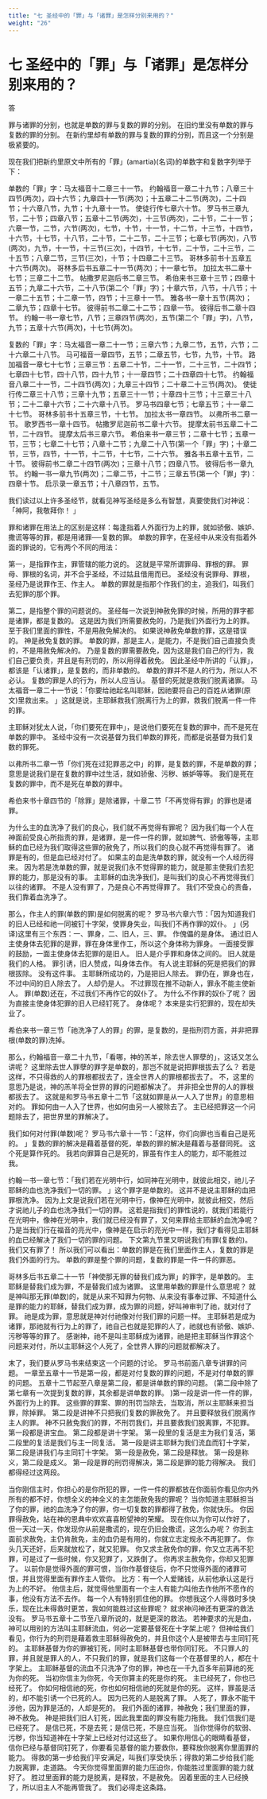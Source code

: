 ```yaml
---
title: "七 圣经中的「罪」与「诸罪」是怎样分别来用的？"
weight: "26"
---
```


# 七 圣经中的「罪」与「诸罪」是怎样分别来用的？


答

罪与诸罪的分别，也就是单数的罪与复数的罪的分别。
在旧约里没有单数的罪与复数的罪的分别。
在新约里却有单数的罪与复数的罪的分别，而且这一个分别是极紧要的。

现在我们把新约里原文中所有的「罪」(amartia)(名词)的单数字和复数字列举于下：

单数的「罪」字：马太福音十二章三十一节。
约翰福音一章二十九节；八章三十四节(两次)，四十六节；九章四十一节(两次)；十五章二十二节(两次)，二十四节；十六章八节，九节；十九章十一节。
使徒行传七章六十节。
罗马书三章九节，二十节；四章八节；五章十二节(两次)，十三节(两次)，二十节，二十一节；六章一节，二节，六节(两次)，七节，十节，十一节，十二节，十三节，十四节，十六节，十七节，十八节，二十节，二十二节，二十三节；七章七节(两次)，八节(两次)，九节，十一节，十三节(三次)，十四节，十七节，二十节，二十三节，二十五节；八章二节，三节(三次)，十节；十四章二十三节。
哥林多前书十五章五十六节(两次)。
哥林多后书五章二十一节(两次)；十一章七节。
加拉太书二章十七节；三章二十二节。
帖撒罗尼迦后书二章三节。
希伯来书三章十三节；四章十五节；九章二十六节，二十八节(第二个「罪」字)；十章六节，八节，十八节；十一章二十五节；十二章一节，四节；十三章十一节。
雅各书一章十五节(两次)；二章九节；四章十七节。
彼得前书二章二十二节；四章一节。
彼得后书二章十四节。
约翰一书一章七节，八节；三章四节(两次)，五节(第二个「罪」字)，八节，九节；五章十六节(两次)，十七节(两次)。

复数的「罪」字：马太福音一章二十一节；三章六节；九章二节，五节，六节；二十六章二十八节。
马可福音一章四节，五节；二章五节，七节，九节，十节。
路加福音一章七十七节；三章三节：五章二十节，二十一节，二十三节，二十四节；七章四十七节，四十八节，四十九节；十一章四节；二十四章四十七节。
约翰福音八章二十一节，二十四节(两次)；九章三十四节；二十章二十三节(两次)。
使徒行传二章三十八节；三章十九节；五章三十一节；十章四十三节；十三章三十八节；二十二章十六节；二十六章十八节。
罗马书四章七节；七章五节；十一章二十七节。
哥林多前书十五章三节，十七节。
加拉太书一章四节。
以弗所书二章一节。
歌罗西书一章十四节。
帖撒罗尼迦前书二章十六节。
提摩太前书五章二十二节，二十四节。
提摩太后书三章六节。
希伯来书一章三节；二章十七节；五章一节，三节；七章二十七节；八章十二节；九章二十八节(第一个「罪」字)；十章二节，三节，四节，十一节，十二节，十七节，二十六节。
雅各书五章十五节，二十节。
彼得前书二章二十四节(两次)；三章十八节；四章八节。
彼得后书一章九节。
约翰一书一章九节(两次)；二章二节，十二节；三章五节(第一个「罪」字)：四章十节。
启示录一章五节；十八章四节，五节。

我们读过以上许多圣经节，就看见神写圣经是多么有智慧，真要使我们对神说：「神阿，我敬拜你！
」

罪和诸罪在用法上的区别是这样：每逢指着人外面行为上的罪，就如骄傲、嫉妒、撒谎等等的罪，都是用诸罪──复数的罪。
单数的罪字，在圣经中从来没有指着外面的罪说的，它有两个不同的用法：

第一，是指罪作主，罪管辖的能力说的。
这就是平常所谓罪母、罪根的罪。
罪母、罪根的名词，并不合乎圣经，不过姑且借用而已。
圣经没有说罪母、罪根，圣经乃是说罪作王、作主人。
单数的罪就是指那个作我们的主，追我们，叫我们去犯罪的那个罪。

第二，是指整个罪的问题说的。
圣经每一次说到神赦免罪的时候，所用的罪字都是诸罪，都是复数的。
这是因为我们所需要赦免的，乃是我们外面行为上的罪。
至于我们里面的罪性，不是用赦免解决的。
如果说神赦免单数的罪，这是错误的。
神是赦免复数的罪。
单数的罪，那是主人，是能力，不是我们自己直接负责的，不是用赦免解决的。
乃是复数的罪需要赦免，因为这是我们自己的行为，我们自己要负责，并且是有刑罚的，所以用得着赦免。
因此圣经中所讲的「认罪」，都该是「认诸罪」，是复数的，而非单数的。
单数的罪并不是人的行为，所以人不必认。
复数的罪是人的行为，所以人应当认。
基督的死就是救我们脱离诸罪。
马太福音一章二十一节说：「你要给祂起名叫耶稣，因祂要将自己的百姓从诸罪(原文)里救出来。
」这就是说，主耶稣救我们脱离行为上的罪，救我们脱离一件一件的罪。

主耶稣对犹太人说，「你们要死在罪中」，是说他们要死在复数的罪中，而不是死在单数的罪中。
圣经中没有一次说基督为我们单数的罪死，而都是说基督为我们复数的罪死。

以弗所书二章一节「你们死在过犯罪恶之中」的罪，是复数的罪，不是单数的罪；意思是说我们是在复数的罪中过生活，就如骄傲、污秽、嫉妒等等。
我们是死在复数的罪中，而不是死在单数的罪中。

希伯来书十章四节的「除罪」是除诸罪，十章二节「不再觉得有罪」的罪也是诸罪。

为什么主的血洗净了我们的良心，我们就不再觉得有罪呢？
因为我们每一个人在神面前受良心所指责的罪，是诸罪，是一件一件的罪，就如脾气、骄傲等等，主耶稣的血已经为我们取得这些罪的赦免了，所以我们的良心就不再觉得有罪了。
诸罪是有的，但是血已经对付了。
如果主的血是洗单数的罪，就没有一个人经历得来。
因为若是洗单数的罪，就是说我们永不觉得罪的能力，就是那主使我们去犯罪的能力，那是没有的事。
主耶稣的血洗净我们，是叫我们的良心不再觉得我们以往的诸罪。
不是人没有罪了，乃是良心不再觉得罪了。
我们不受良心的责备，我们靠着血洗净了。

那么，作主人的罪(单数的罪)是如何脱离的呢？
罗马书六章六节：「因为知道我们的旧人已经和祂一同被钉十字架，使罪身失业，叫我们不再作罪的奴仆。
」(另译)这里有三个东西：一、罪身，二、旧人，三、罪。
作傀儡的是身体。
通过旧人主使身体去犯罪的是罪，罪在身体里作工，所以这个身体称为罪身。
一面接受罪的鼓励，一面主使身体去犯罪的是旧人。
旧人是介乎罪和身体之间的。
旧人就是我们的人格。
罪引诱，旧人赞成，叫身体去作。
有人说主耶稣的死是把我们的罪根拔除。
没有这件事。
主耶稣所成功的，乃是把旧人除去。
罪仍在，罪身也在，不过中间的旧人除去了。
人却仍是人。
不过罪现在推不动新人，罪永不能主使新人。
罪(单数)还在，不过我们不再作它的奴仆了。
为什么不作罪的奴仆了呢？
因为直接主使身体犯罪的旧人已经钉死了。
身体呢？
本来是实行犯罪的，现在却失业了。

希伯来书一章三节「祂洗净了人的罪」的罪，是复数的，是指刑罚方面，并非把罪根(单数的罪)洗掉。

那么，约翰福音一章二十九节，「看哪，神的羔羊，除去世人罪孽的」，这话又怎么讲呢？
这里除去世人罪孽的罪字是单数的，那岂不就是说把罪根拔去了么？
若是这样，不只得救的人的罪根都拔去了，连全世界人的罪根都拔去了。
不，这里的意思乃是说，神的羔羊将全世界的罪的问题都解决了。
并非把全世界的人的罪根都拔去了。
这就是和罗马书五章十二节「这就如罪是从一人入了世界」的意思相对的。
罪如何由一人入了世界，也如何由另一人被除去了。
主已经把罪这一个问题除去了，把世界里的罪解决了。

我们如何对付罪(单数)呢？
罗马书六章十一节：「这样，你们向罪也当看自己是死的。
」复数的罪的解决是藉着基督的死，单数的罪的解决是藉着与基督同死。
这个死是算作死的。
我若向罪算自己是死的，罪虽有作主人的能力，却不能胜过我。

约翰一书一章七节：「我们若在光明中行，如同神在光明中，就彼此相交，祂儿子耶稣的血也洗净我们一切的罪。
」这个罪字是单数的。
这并不是说主耶稣的血把罪根洗净。
因为上文是说我们若在光明中行，像神在光明中，就彼此相交，然后才说祂儿子的血也洗净我们一切的罪。
这若是指我们的罪性说的，就我们若能行在光明中，像神在光明中，我们就已经没有罪了，又何来罪给主耶稣的血洗净呢？
乃是当我们行在福音的亮光中，像神是在启示的亮光中一样，我们才看得见主耶稣的血已经解决了我们一切的罪的问题。
下文第九节里又明说我们有罪(复数的)。
我们又有罪了！
所以我们可以看出：单数的罪是在我们里面作主人，复数的罪是我们外面的行为。
单数的罪是整个罪的问题，复数的罪是一件一件的罪恶。

哥林多后书五章二十一节「神使那无罪的替我们成为罪」的罪字，是单数的。
主耶稣是替我们成为罪，不是替我们成为诸罪。
这里用单数的罪是什么意思呢？
就是神叫那无罪(单数)的，就是从来不知罪为何物、从来没有事奉过罪、不知道什么是罪的能力的耶稣，替我们成为罪，成为罪的问题，好叫神审判了祂，就对付了罪。
祂是成为罪，意思就是神对付祂像对付我们罪的问题一样。
主耶稣若是成为诸罪，那祂就有行为上的罪了，祂自己也就是犯罪的人了，祂就也有骄傲、嫉妒、污秽等等的罪了。
感谢神，祂不是叫主耶稣成为诸罪，祂是把主耶稣当作罪这个问题来对付，所以主耶稣这个人死了，全世界人罪的问题就都解决了。

末了，我们要从罗马书来结束这一个问题的讨论。
罗马书前面八章专讲罪的问题。
一章至五章十一节是第一段，都是对付复数的罪的问题，不是对付单数的罪的问题。
五章十二节起至八章是第二段，都是讲单数的罪的问题。
(第二段中除了第七章有一次提到复数的罪，其余都是讲单数的罪。
)第一段是讲一件一件的罪，外面行为上的罪。
这些罪的罪案、罪的刑罚当除去，当取消，所以主耶稣来担当罪，除掉罪。
第二段是讲神不只把我们复数的罪赦免了。
并且要释放我们脱离作主人的罪。
神不只赦免我们的罪，不刑罚我们，并且要救我们脱离罪，不犯罪。
第一段都是讲宝血。
第二段都是讲十字架。
第一段里的复活是主为我们复活，第二段里的复活是我们与主一同复活。
第一段是讲主耶稣为我们流血而钉十字架，第二段是讲我们与主同钉十字架。
第一段是赦免，第二段是释放。
第一段是称义，第二段是成义。
第一段是罪的刑罚得解决，第二段是罪的能力得解决。
我们都得经过这两段。

当你刚信主时，你担心的是你所犯的罪，一件一件的罪都放在你面前你看见你内外所有的都不好，你想全义的神全义的主怎能赦免我的罪呢？
当你知道主耶稣担当了你的罪，祂的血洗净了你的罪，你一切复数的罪都得了赦免，你就快乐。
你因罪得赦免，站在神的恩典中欢欢喜喜盼望神的荣耀。
现在你以为你可以作好了，但一天过一天，你发现你从前是撒谎的，现在仍旧会撒谎，这怎么办呢？
你到主面前求赦免，主仍肯赦免，主的血仍是有用的，你就立志定规永不再犯罪了。
你头几天还好，后来就放松了，就又犯罪。
你又求主赦免你的罪，你又立志再不犯罪，可是过了一些时候，你又犯罪了，又跌倒了。
你再求主赦免你，你却又犯罪了。
以前你是觉得外面的罪可恨，当你作基督徒后，你不只觉得外面的诸罪可恨，并且觉得里面有罪作主人管你。
比方：有一个人爱赌钱，从前他承认这是行为上的不好。
他信主后，就觉得他里面有一个主人有能力叫他去作他所不愿作的事，他没有方法不去作。
每一个人有特别抓住他的罪。
你想我这个人得救时多快乐，现在比未得救时更苦，我如何能胜过这些罪呢？
就求神问神还有更深的救法没有。
罗马书五章十二节至八章所说的，就是更深的救法。
若神要求的光是血，神可以用别的方法叫主耶稣流血，何必一定要基督死在十字架上呢？
但神给我们看见，你行为的刑罚是藉着救主耶稣得赦免的，并且你这个人是被带去与主同钉死的。
主耶稣基督为你的罪被钉死，同时主耶稣基督也带你同钉死。
不只罪人的罪，并且就是罪人的人，不只我们的罪，就是我们这每一个在基督里的人，都在十字架上。
主耶稣基督的流血不只洗净了你的罪，神也在一千九百多年前算祂的死为你的死。
当初你信主为你死，今天你算主的死是你的死。
主已经死了，你也已经死了。
你如何相信祂的死，你也如何相信祂的死就是你的死。
这样，罪虽是活的，却不能引诱一个已死的人。
因为已死的人是脱离了罪。
人死了，罪永不能干涉他，因为罪是活的，人却是死的。
我们外面的诸罪，神赦免；我们里面的罪，神不赦免。
神是把我们旧人钉死，因此我里面的罪没有能力拖我。
我们信我们是已经死了。
是信已死，不是去死；是信已死，不是应当死。
当你觉得你的软弱、污秽，你当知道神在十字架上已经对付过这些了。
如果你用信心的眼睛看基督，信你已经与基督同钉死了，你要看见基督的能力要救你，要释放你脱离你里面罪的能力。
得救的第一步给我们平安满足，叫我们享受快乐；得救的第二步给我们能力脱离罪，走道路。
今天你觉得里面罪的能力压迫你，你能胜过里面罪的能力就好了。
胜过里面罪的能力是脱离，是释放，不是赦免。
因着里面的主人已经换了，所以旧主人不能再管我了。
我们必得走这条路。
